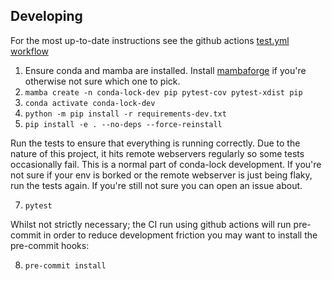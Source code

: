 
## Developing

For the most up-to-date instructions see the github actions [test.yml workflow](./github/workflows.test.yml)

1. Ensure conda and mamba are installed. Install [mambaforge](https://github.com/conda-forge/miniforge#mambaforge) if you're otherwise not sure which one to pick.
2. `mamba create -n conda-lock-dev pip pytest-cov pytest-xdist pip`
3. `conda activate conda-lock-dev`
4. `python -m pip install -r requirements-dev.txt`
5. `pip install -e . --no-deps --force-reinstall`

Run the tests to ensure that everything is running correctly. Due to the nature of this project, it hits remote webservers regularly so some tests occasionally fail. This is a normal part of conda-lock development. If you're not sure if your env is borked or the remote webserver is just being flaky, run the tests again. If you're still not sure you can open an issue about.

7. `pytest`

Whilst not strictly necessary; the CI run using github actions will run pre-commit in order to reduce development friction you may want to install the pre-commit hooks:

8. `pre-commit install`

